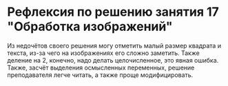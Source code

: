 ﻿# Рефлексия по решению занятия 17 "Обработка изображений"

Из недочётов своего решения могу отметить малый размер квадрата и текста, из-за чего на изображениях его сложно заметить. Также деление на 2, конечно, 
надо делать целочисленное, это явная ошибка. Также, засчёт выделения осмысленных переменных, решение преподавателя легче читать, а также проще 
модифицировать.